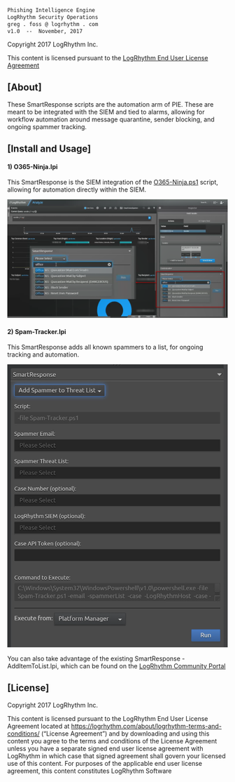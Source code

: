 
    Phishing Intelligence Engine
    LogRhythm Security Operations
    greg . foss @ logrhythm . com
    v1.0  --  November, 2017

Copyright 2017 LogRhythm Inc.   

This content is licensed pursuant to the [LogRhythm End User License Agreement](https://logrhythm.com/about/logrhythm-terms-and-conditions/)


## [About]
    
These SmartResponse scripts are the automation arm of PIE. These are meant to be integrated with the SIEM and tied to alarms, allowing for workflow automation around message quarantine, sender blocking, and ongoing spammer tracking.


## [Install and Usage]

#### 1) O365-Ninja.lpi

This SmartResponse is the SIEM integration of the [O365-Ninja.ps1](/Scripts/O365-Ninja/README.md) script, allowing for automation directly within the SIEM.

![O365-Ninja SmartResponse](/images/O365-Ninja-SmartResponse.png)

#### 2) Spam-Tracker.lpi

This SmartResponse adds all known spammers to a list, for ongoing tracking and automation.

![SPAM Tracker](/images/Spam-Tracker.png)

You can also take advantage of the existing SmartResponse - AddItemToList.lpi, which can be found on the [LogRhythm Community Portal](https://community.logrhythm.com)

## [License]

Copyright 2017 LogRhythm Inc.   

This content is licensed pursuant to the LogRhythm End User License Agreement located at https://logrhythm.com/about/logrhythm-terms-and-conditions/ (“License Agreement”) and by downloading and using this content you agree to the terms and conditions of the License Agreement unless you have a separate signed end user license agreement with LogRhythm in which case that signed agreement shall govern your licensed use of this content. For purposes of the applicable end user license agreement, this content constitutes LogRhythm Software